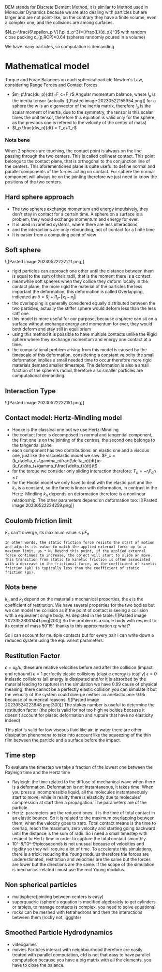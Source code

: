 DEM stands for Discrete Element Method, it is similar to Method used in Molecular Dynamics because we are also dealing with particles but are larger and are not point-like, on the contrary they have a finite volume, even a complex one, and the collisions are among surfaces.

$N_p=\frac{6\epsilon_p V}{\pi d_p^3}=(\frac{L}{d_p})^3$ with random close packing ε_(p,RCP)≈0.64 (spheres randomly poured in a volume)

We have many particles, so computation is demanding.

# Mathematical model
Torque and Force Balances on each spherical particle
Newton's Law, considering Range Forces and Contact Forces
- $m_p\frac{du_p}{dt}=F_c+F_r$
Angular momentum balance, where $I_p$ is the inertia tensor (actually
![[Pasted image 20230522155954.png]]
for a sphere the w is an eigenvector of the inertia matrix, therefore $I_p$ is the scalar moment of inertia, due to the symmetry, the tensor is this scalar times the unit tensor, therefore this equation is valid only for the sphere, as the previous one is refered to the velocity of the center of mass)
- $I_p \frac{dw_p}{dt} = T_c+T_r$ 

### Nota bene
When 2 spheres are touching, the contact point is always on the line passing through the two centers. This is called collinear contact.
This point belongs to the contact plane, that is orthogonal to the conjunction line of the centers.
This aforementioned plane is quite useful to define normal and parallel components of the forces acting on contact. For sphere the normal component will always be on the jointing therefore we just need to know the positions of the two centers.

## Hard sphere approach

- The two spheres exchange momentum and energy impulsively, they don't stay in contact for a certain time. A sphere on a surface is a problem, they would exchange momentum and energy for ever.
- It is used in rarefied systems, where there are less interactions
- and the interactions are only rebounding, not of contact for a finite time
- It is easier from a computing point of view

## Soft sphere
![[Pasted image 20230522222211.png]]

- rigid particles can approach one other until the distance between them is equal to the sum of their radii, that is the moment there is a contact.
- meanwhile soft spheres when they collide they deform locally in the contact plane, the more rigid the material of the particles the less important the deformation, this deformation is called Overlapping, indicated as $\delta = R_i+R_j-\Vert x_i-x_j \Vert$  
- the overlapping is generally considered equally distributed between the two particles, actually  the stiffer sphere would deform less than the less stiff one.
- this model is more useful for our purpose, because a sphere can sit on a surface without exchange energy and momentum for ever, they would both deform and stay still in equilibrium
- using this method it is possible to have multiple contacts unlike the Rigid sphere where they exchange momentum and energy one contact at a time.
- the computational problem arising from this model is caused by the timescale of this deformation, considering a constant velocity the small deformation implies a small needed time to occur therefore more rigid materials demand smaller timesteps. The deformation is also a small fraction of the sphere's radius therefore also smaller particles are computational demanding.

## Interaction Type

![[Pasted image 20230522222151.png]]

## Contact model: Hertz-Mindling model
- Hooke is the classical one but we use Hertz-Mindling
- the contact force is decomposed in normal and tangential component, the first one is on the jointing of the centres, the second one belongs to the tangential plane
- each component has two contributions: an elastic one and a viscous one, just like the viscoelastic model we saw: $F_c = (k_n\delta_n+\gamma_n\frac{\delta_n}{dt})n-(k_t\delta_t+\gamma_t\frac{\delta_t}{dt})t$ 
- for the torque we consider only sliding interaction therefore: $T_c=-r_iF_cn\times t$ 
- for the Hooke model we only have to deal with the elastic part and the $k_n$ is a constant, so the force is linear with deformation, in contrast in the Hertz-Mindling $k_n$ depends on deformation therefore is a nonlinear relationship. The other parameters depend on deformation too:
![[Pasted image 20230522234259.png]]

## Coulomb friction limit
$F_c$ can't diverge, its maximum value is $\mu F_n$ 

``` chatGPT
In other words, the static friction force resists the start of motion and adjusts its value to match the applied external force up to a maximum limit, μs * N. Beyond this point, if the applied external force continues to increase, the object will start to slide or move. This transition from static to kinetic friction is often associated with a decrease in the frictional force, as the coefficient of kinetic friction (μk) is typically less than the coefficient of static friction (μs).
```

## Nota bene 
$k_n$ and $k_t$ depend on the material's mechanical properties, the $\epsilon$ is the coefficient of restitution.
We have several properties for the two bodies but we can model the collision as if the point of contact is seeing a collision with a equivalent single body. As depicted in the table:
![[Pasted image 20230523001441.png|200]]
So the problem is a single body with respect to its center of mass 50'15" thanks to this approximation
q: what?

So i can account for multiple contacts but for every pair i can write down a reduced system using the equivalent parameters.

## Restitution Factor

$\epsilon = u_R/u_I$ 
these are relative velocities before and after the collision (impact and rebound)
$\epsilon = 1$  perfectly elastic collisions (elastic energy is totally)
$\epsilon = 0$  inelastic collisions  (all energy is dissipated and/or it is absorbed by the material leading to rupture) 
in the simulation we have 0.99 cause of physical meaning: there cannot be a perfectly elastic collision,you can simulate it but the velocity of the system could diverge neither an anelastic one: 0.05 because of numerical reasons. 
![[Pasted image 20230524223848.png|300]]
The stokes number is useful to determine the restitution factor (the plot is valid for not too high velocities because it doesn't account for plastic deformation and rupture that have no elasticity indeed) 

This plot is valid for low viscous fluid like air, 
in water there are other dissipation phenomena to take into account like the squeezing of the thin film between the particle and a surface before the impact.

## Time step

To evaluate the timestep we take a fraction of the lowest one between the Rayleigh time and the Hertz time

- Rayleigh: the time related to the diffuse of mechanical wave when there is a deformation. Deformation is not instantaneous, it takes time. When you press a incompressible liquid, all the molecules instantaneously start to move, while in reality there is elasticity due to molecules' compression at start then a propagation. The parameters are of the particle. 
- Hertz: parameters are the reduced ones. it is the time of total contact in an elastic bounce. So it is related to the maximum overlapping between them, when the velocity goes to zero. Total contact means is the time to overlap, reach the maximum, zero velocity and starting going backward until the distance is the sum of radii. So i need a small timestep with respect to Hertz time in order to capture the total contact smoothly.
- 10^-8/10^-9/picoseconds is not unusual because of velocities and rigidity so they will require a lot of time.
To accelerate this simulations, there is a trick: reducing the Young modulus therefore the forces are underestimated, restitution and velocities are the same but the forces are lower but the directions are the same. If the scope of the simulation is mechanics-related i must use the real Young modulus. 

## Non spherical particles
- multisphere(jointing between centers is easy)
- superquadric (sphere's equation is modified algebraicly to get cylinders or tablets, to manage contacts is complex, you need to solve equations)
- rocks can be meshed with tetrahedrons and then the interactions between them (rocky not liggghts)
## Smoothed Particle Hydrodynamics
- videogames
- movies
Particles interact with neighbourhood therefore are easily treated with parallel computation, cfd is not that easy to have parallel computation because you have a big matrix with all the elements, you have to close the balance.





